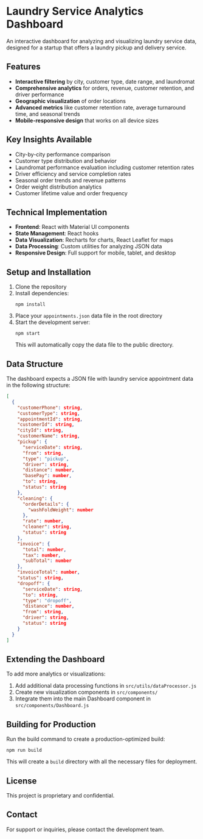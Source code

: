 # Laundry Service Analytics Dashboard

An interactive dashboard for analyzing and visualizing laundry service data, designed for a startup that offers a laundry pickup and delivery service.

## Features

- **Interactive filtering** by city, customer type, date range, and laundromat
- **Comprehensive analytics** for orders, revenue, customer retention, and driver performance
- **Geographic visualization** of order locations
- **Advanced metrics** like customer retention rate, average turnaround time, and seasonal trends
- **Mobile-responsive design** that works on all device sizes

## Key Insights Available

- City-by-city performance comparison
- Customer type distribution and behavior
- Laundromat performance evaluation including customer retention rates
- Driver efficiency and service completion rates
- Seasonal order trends and revenue patterns
- Order weight distribution analytics
- Customer lifetime value and order frequency

## Technical Implementation

- **Frontend**: React with Material UI components
- **State Management**: React hooks
- **Data Visualization**: Recharts for charts, React Leaflet for maps
- **Data Processing**: Custom utilities for analyzing JSON data
- **Responsive Design**: Full support for mobile, tablet, and desktop

## Setup and Installation

1. Clone the repository
2. Install dependencies:
   ```
   npm install
   ```
3. Place your `appointments.json` data file in the root directory
4. Start the development server:
   ```
   npm start
   ```
   This will automatically copy the data file to the public directory.

## Data Structure

The dashboard expects a JSON file with laundry service appointment data in the following structure:

```json
[
  {
    "customerPhone": string,
    "customerType": string,
    "appointmentId": string,
    "customerId": string,
    "cityId": string,
    "customerName": string,
    "pickup": {
      "serviceDate": string,
      "from": string,
      "type": "pickup",
      "driver": string,
      "distance": number,
      "basePay": number,
      "to": string,
      "status": string
    },
    "cleaning": {
      "orderDetails": {
        "washFoldWeight": number
      },
      "rate": number,
      "cleaner": string,
      "status": string
    },
    "invoice": {
      "total": number,
      "tax": number,
      "subTotal": number
    },
    "invoiceTotal": number,
    "status": string,
    "dropoff": {
      "serviceDate": string,
      "to": string,
      "type": "dropoff",
      "distance": number,
      "from": string,
      "driver": string,
      "status": string
    }
  }
]
```

## Extending the Dashboard

To add more analytics or visualizations:

1. Add additional data processing functions in `src/utils/dataProcessor.js`
2. Create new visualization components in `src/components/`
3. Integrate them into the main Dashboard component in `src/components/Dashboard.js`

## Building for Production

Run the build command to create a production-optimized build:

```
npm run build
```

This will create a `build` directory with all the necessary files for deployment.

## License

This project is proprietary and confidential.

## Contact

For support or inquiries, please contact the development team. 